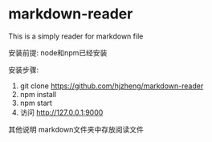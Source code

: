 markdown-reader
===============

This is a simply reader for markdown file

安装前提:
node和npm已经安装

安装步骤:
1. git clone https://github.com/hjzheng/markdown-reader
2. npm install
3. npm start
4. 访问 http://127.0.0.1:9000

其他说明
markdown文件夹中存放阅读文件
